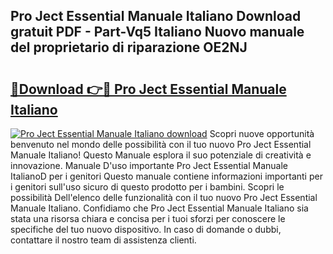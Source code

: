 ## Pro Ject Essential Manuale Italiano Download gratuit PDF - Part-Vq5 Italiano Nuovo manuale del proprietario di riparazione OE2NJ

# <h2><a href="http://dfgzgq8.blite.top/?on=Pro+Ject+Essential+Manuale+Italiano">🔗Download 👉🔴 Pro Ject Essential Manuale Italiano</a></h2>

[![Pro Ject Essential Manuale Italiano download](https://i.imgur.com/lujVjoI.png)](http://dfgzgq8.blite.top/?on=Pro+Ject+Essential+Manuale+Italiano)
Scopri nuove opportunità benvenuto nel mondo delle possibilità con il tuo nuovo Pro Ject Essential Manuale Italiano! Questo Manuale esplora il suo potenziale di creatività e innovazione. Manuale D'uso importante Pro Ject Essential Manuale ItalianoD per i genitori Questo manuale contiene informazioni importanti per i genitori sull'uso sicuro di questo prodotto per i bambini. Scopri le possibilità Dell'elenco delle funzionalità con il tuo nuovo Pro Ject Essential Manuale Italiano. Confidiamo che Pro Ject Essential Manuale Italiano sia stata una risorsa chiara e concisa per i tuoi sforzi per conoscere le specifiche del tuo nuovo dispositivo. In caso di domande o dubbi, contattare il nostro team di assistenza clienti.
